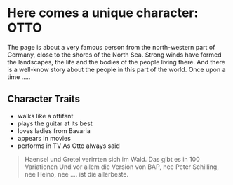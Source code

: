 # Here comes a unique character: OTTO
The page is about a very famous person from the north-western part of Germany, close to the shores of the North Sea. Strong winds have formed the landscapes, the life and the bodies of the people living there. And there is a well-know story about the people in this part of the world. Once upon a time .....
## Character Traits
* walks like a ottifant
* plays the guitar at its best
* loves ladies from Bavaria
* appears in movies
* performs in TV
As Otto always said
> Haensel und Gretel verirrten sich im Wald. Das gibt es in 100 Variationen
> Und vor allem die Version von BAP, nee Peter Schilling, nee Heino,
> nee .... ist die allerbeste.